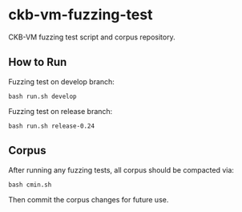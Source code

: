 # ckb-vm-fuzzing-test
CKB-VM fuzzing test script and corpus repository.

## How to Run

Fuzzing test on develop branch:
```
bash run.sh develop
```
Fuzzing test on release branch:
```
bash run.sh release-0.24
```


## Corpus
After running any fuzzing tests, all corpus should be compacted via:
```
bash cmin.sh
```
Then commit the corpus changes for future use.

